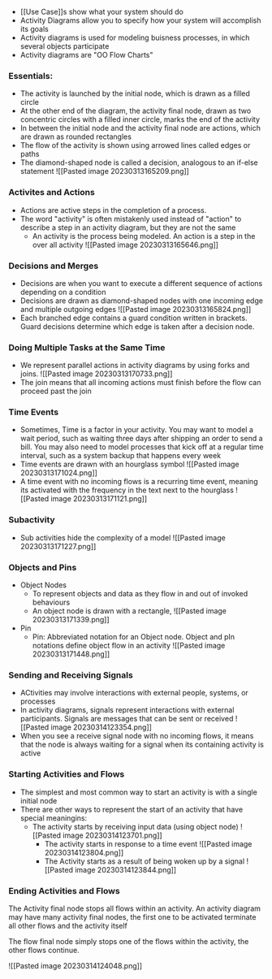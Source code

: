 - [[Use Case]]s show what your system should do
- Activity Diagrams allow you to specify how your system will accomplish its goals
- Activity diagrams is used for modeling buisness processes, in which several objects participate
- Activity diagrams are "OO Flow Charts"

### Essentials:
- The activity is launched by the initial node, which is drawn as a filled circle
- At the other end of the diagram, the activity final node, drawn as two concentric circles with a filled inner circle, marks the end of the activity
- In between the initial node and the activity final node are actions, which are drawn as rounded rectangles
- The flow of the activity is shown using arrowed lines called edges or paths
- The diamond-shaped node is called a decision, analogous to an if-else statement
![[Pasted image 20230313165209.png]]

### Activites and Actions
- Actions are active steps in the completion of a process.
- The word "activity" is often mistakenly used instead of "action" to describe a step in an activity diagram, but they are not the same
	- An activity is the process being modeled. An action is a step in the over all activity
![[Pasted image 20230313165646.png]]

### Decisions and Merges
- Decisions are when you want to execute a different sequence of actions depending on a condition
- Decisions are drawn as diamond-shaped nodes with one incoming edge and multiple outgoing edges
![[Pasted image 20230313165824.png]]
- Each branched edge contains a guard condition written in brackets. Guard decisions determine which edge is taken after a decision node.

### Doing Multiple Tasks at the Same Time
- We represent parallel actions in activity diagrams by using forks and joins.
![[Pasted image 20230313170733.png]]
- The join means that all incoming actions must finish before the flow can proceed past the join

### Time Events
- Sometimes, Time is a factor in your activity. You may want to model a wait period, such as waiting three days after shipping an order to send a bill. You may also need to model processes that kick off at a regular time interval, such as a system backup that happens every week
- Time events are drawn with an hourglass symbol
![[Pasted image 20230313171024.png]]
- A time event with no incoming flows is a recurring time event, meaning its activated with the frequency in the text next to the hourglass
![[Pasted image 20230313171121.png]]

### Subactivity
- Sub activities hide the complexity of a model
![[Pasted image 20230313171227.png]]

### Objects and Pins
- Object Nodes
	- To represent objects and data as they flow in and out of invoked behaviours
	- An object node is drawn with a rectangle,
![[Pasted image 20230313171339.png]]
- Pin
	- Pin: Abbreviated notation for an Object node. Object and pIn notations define object flow in an activity
![[Pasted image 20230313171448.png]]

### Sending and Receiving Signals
- ACtivities may involve interactions with external people, systems, or processes
- In activity diagrams, signals represent interactions with external participants. Signals are messages that can be sent or received
![[Pasted image 20230314123354.png]]
- When you see a receive signal node with no incoming flows, it means that the node is always waiting for a signal when its containing activity is active

### Starting Activities and Flows
- The simplest and most common way to start an activity is with a single initial node
- There are other ways to represent the start of an activity that have special meaningins:
	- The activity starts by receiving input data (using object node)
![[Pasted image 20230314123701.png]]
		- The activity starts in response to a time event
![[Pasted image 20230314123804.png]]
		- The Activity starts as a result of being woken up by a signal
![[Pasted image 20230314123844.png]]

### Ending Activities and Flows
The Activity final node stops all flows within an activity. An activity diagram may have many activity final nodes, the first one to be activated terminate all other flows and the activity itself

The flow final node simply stops one of the flows within the activity, the other flows continue.

![[Pasted image 20230314124048.png]]


